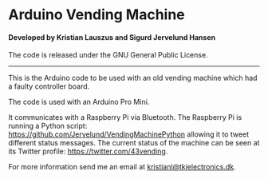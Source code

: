 # Arduino Vending Machine
#### Developed by Kristian Lauszus and Sigurd Jervelund Hansen

The code is released under the GNU General Public License.
_________

This is the Arduino code to be used with an old vending machine which had a faulty controller board.

The code is used with an Arduino Pro Mini.

It communicates with a Raspberry Pi via Bluetooth. The Raspberry Pi is running a Python script: <https://github.com/Jervelund/VendingMachinePython> allowing it to tweet different status messages. The current status of the machine can be seen at its Twitter profile: <https://twitter.com/43vending>.

For more information send me an email at <kristianl@tkjelectronics.dk>.